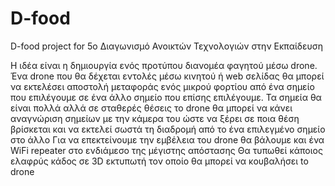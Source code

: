 # D-food
D-food project for 5ο Διαγωνισμό Ανοικτών Τεχνολογιών στην Εκπαίδευση

Η ιδέα είναι η δημιουργία ενός προτύπου διανομέα φαγητού μέσω drone.
Ένα drone που θα δέχεται εντολές μέσω κινητού ή web σελίδας θα μπορεί να εκτελέσει αποστολή μεταφοράς ενός μικρού φορτίου από ένα σημείο που επιλέγουμε σε ένα άλλο σημείο που επίσης επιλέγουμε. 
Τα σημεία θα είναι πολλά αλλά σε σταθερές θέσεις το drone θα μπορεί να κάνει αναγνώριση σημείων με την κάμερα του ώστε να ξέρει σε ποια θέση βρίσκεται και να εκτελεί σωστά τη διαδρομή από το ένα επιλεγμένο σημείο στο άλλο
Για να επεκτείνουμε την εμβέλεια του drone θα βάλουμε και ένα WiFi repeater στο ενδιάμεσο της μέγιστης απόστασης
Θα τυπωθεί κάποιος ελαφρύς κάδος σε 3D εκτυπωτή τον οποίο θα μπορεί να κουβαλήσει to drone

